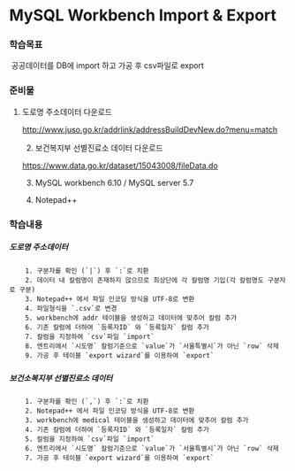 # MySQL Workbench Import & Export

### 학습목표

​	공공데이터를 DB에 import 하고 가공 후 csv파일로 export

### 준비물

 1. 도로명 주소데이터 다운로드

    http://www.juso.go.kr/addrlink/addressBuildDevNew.do?menu=match

	2. 보건복지부 선별진료소 데이터 다운로드

    https://www.data.go.kr/dataset/15043008/fileData.do

	3. MySQL workbench 6.10 / MySQL server 5.7

	4. Notepad++

### 학습내용

##### 도로명 주소데이터

		1. 구분자를 확인 (`|`) 후 `:`로 치환
  		2. 데이터 내 칼럼명이 존재하지 않으므로 최상단에 각 칼럼명 기입(각 칼럼명도 구분자로 구분)
  		3. Notepad++ 에서 파일 인코딩 방식을 UTF-8로 변환
  		4. 파일형식을 `.csv`로 변경
  		5. workbench에 addr 테이블을 생성하고 데이터에 맞추어 칼럼 추가
  		6. 기존 칼럼에 더하여 `등록자ID` 와 `등록일자` 칼럼 추가
  		7. 칼럼을 지정하여 `csv`파일 `import`
  		8. 엔트리에서 `시도명` 칼럼기준으로 `value`가 `서울특별시`가 아닌 `row` 삭제
  		9. 가공 후 테이블 `export wizard`를 이용하여 `export`

### 

##### 보건소복지부 선별진료소 데이터

  		1. 구분자를 확인 (`,`) 후 `:`로 치환
  		2. Notepad++ 에서 파일 인코딩 방식을 UTF-8로 변환
  		3. workbench에 medical 테이블을 생성하고 데이터에 맞추어 칼럼 추가
  		4. 기존 칼럼에 더하여 `등록자ID` 와 `등록일자` 칼럼 추가
  		5. 칼럼을 지정하여 `csv`파일 `import`
  		6. 엔트리에서 `시도명` 칼럼기준으로 `value`가 `서울특별시`가 아닌 `row` 삭제
  		7. 가공 후 테이블 `export wizard`를 이용하여 `export`

